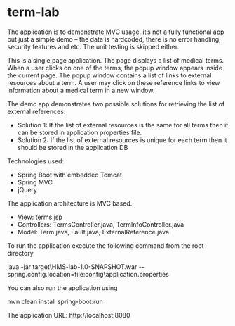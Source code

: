 # term-lab

The application is to demonstrate MVC usage. it’s not a fully functional app but just a simple demo – the data is hardcoded, there is no error handling, security features and etc. The unit testing is skipped either. 
 
This is a single page application. The page displays a list of medical terms. When a user clicks on one of the terms, the popup window appears inside the current page. 
The popup window contains a list of links to external resources about a term. A user may click on these reference links to view information about a medical term in a new window.

The demo app demonstrates two possible solutions for retrieving the list of external references:
-	Solution 1: If the list of external resources is the same for all terms then it can be stored in application properties file. 
-	Solution 2: If the list of external resources is unique for each term then it should be stored in the application DB

Technologies used: 
  - Spring Boot with embedded Tomcat
  - Spring MVC
  - jQuery

The application architecture is MVC based. 
  - View: terms.jsp
  - Controllers: TermsController.java, TermInfoController.java
  - Model: Term.java, Fault.java, ExternalReference.java 

To run the application execute the following command from the root directory

java -jar target\HMS-lab-1.0-SNAPSHOT.war --spring.config.location=file:config\application.properties

You can also run the application using

mvn clean install spring-boot:run

The application URL: http://localhost:8080
